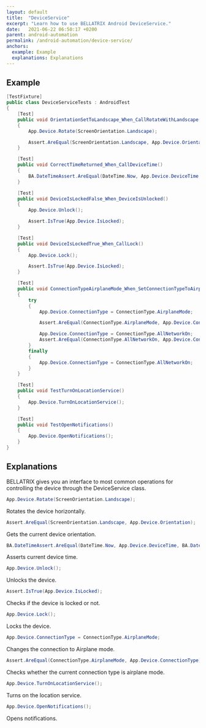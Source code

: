 ```yaml
---
layout: default
title:  "DeviceService"
excerpt: "Learn how to use BELLATRIX Android DeviceService."
date:   2021-06-22 06:50:17 +0200
parent: android-automation
permalink: /android-automation/device-service/
anchors:
  example: Example
  explanations: Explanations
---
```

Example
-------
```csharp
[TestFixture]
public class DeviceServiceTests : AndroidTest
{
    [Test]
    public void OrientationSetToLandscape_When_CallRotateWithLandscape()
    {
        App.Device.Rotate(ScreenOrientation.Landscape);

        Assert.AreEqual(ScreenOrientation.Landscape, App.Device.Orientation);
    }

    [Test]
    public void CorrectTimeReturned_When_CallDeviceTime()
    {
        BA.DateTimeAssert.AreEqual(DateTime.Now, App.Device.DeviceTime, BA.DateTimeDeltaType.Minutes, 5);
    }

    [Test]
    public void DeviceIsLockedFalse_When_DeviceIsUnlocked()
    {
        App.Device.Unlock();

        Assert.IsTrue(App.Device.IsLocked);
    }

    [Test]
    public void DeviceIsLockedTrue_When_CallLock()
    {
        App.Device.Lock();

        Assert.IsTrue(App.Device.IsLocked);
    }

    [Test]
    public void ConnectionTypeAirplaneMode_When_SetConnectionTypeToAirplaneMode()
    {
        try
        {
            App.Device.ConnectionType = ConnectionType.AirplaneMode;

            Assert.AreEqual(ConnectionType.AirplaneMode, App.Device.ConnectionType);

            App.Device.ConnectionType = ConnectionType.AllNetworkOn;
            Assert.AreEqual(ConnectionType.AllNetworkOn, App.Device.ConnectionType);
        }
        finally
        {
            App.Device.ConnectionType = ConnectionType.AllNetworkOn;
        }
    }

    [Test]
    public void TestTurnOnLocationService()
    {
        App.Device.TurnOnLocationService();
    }

    [Test]
    public void TestOpenNotifications()
    {
        App.Device.OpenNotifications();
    }
}
```

Explanations
------------
BELLATRIX gives you an interface to most common operations for controlling the device through the DeviceService class.
```csharp
App.Device.Rotate(ScreenOrientation.Landscape);
```
Rotates the device horizontally.
```csharp
Assert.AreEqual(ScreenOrientation.Landscape, App.Device.Orientation);
```
Gets the current device orientation.
```csharp
BA.DateTimeAssert.AreEqual(DateTime.Now, App.Device.DeviceTime, BA.DateTimeDeltaType.Minutes, 5);
```
Asserts current device time.
```csharp
App.Device.Unlock();
```
Unlocks the device.
```csharp
Assert.IsTrue(App.Device.IsLocked);
```
Checks if the device is locked or not.
```csharp
App.Device.Lock();
```
Locks the device.
```csharp
App.Device.ConnectionType = ConnectionType.AirplaneMode;
```
Changes the connection to Airplane mode.
```csharp
Assert.AreEqual(ConnectionType.AirplaneMode, App.Device.ConnectionType);
```
Checks whether the current connection type is airplane mode.
```csharp
App.Device.TurnOnLocationService();
```
Turns on the location service.
```csharp
App.Device.OpenNotifications();
```
Opens notifications.